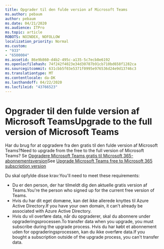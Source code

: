 ```yaml
---
title: Opgrader til den fulde version af Microsoft Teams
ms.author: pebaum
author: pebaum
ms.date: 04/21/2020
ms.audience: ITPro
ms.topic: article
ROBOTS: NOINDEX, NOFOLLOW
localization_priority: Normal
ms.custom:
- "933"
- "6500004"
ms.assetid: 86e9b860-d4b2-495c-a135-5c7ecb8e6192
ms.openlocfilehash: 74f242f4023e34d30787b91cb710bd658f1282ca
ms.sourcegitcommit: 631cbb5f03e5371f0995e976536d24e9d13746c3
ms.translationtype: MT
ms.contentlocale: da-DK
ms.lasthandoff: 04/22/2020
ms.locfileid: "43766523"
---
```

# <a name="upgrade-to-the-full-version-of-microsoft-teams"></a><span data-ttu-id="e75d5-102">Opgrader til den fulde version af Microsoft Teams</span><span class="sxs-lookup"><span data-stu-id="e75d5-102">Upgrade to the full version of Microsoft Teams</span></span>

<span data-ttu-id="e75d5-103">Har du brug for at opgradere fra den gratis til den fulde version af Microsoft Teams?</span><span class="sxs-lookup"><span data-stu-id="e75d5-103">Need to upgrade from the free to the full version of Microsoft Teams?</span></span> <span data-ttu-id="e75d5-104">Se [Opgradere Microsoft Teams gratis til Microsoft 365-abonnementsversion](https://docs.microsoft.com/microsoftteams/upgrade-freemium)</span><span class="sxs-lookup"><span data-stu-id="e75d5-104">See [Upgrade Microsoft Teams free to Microsoft 365 subscription version](https://docs.microsoft.com/microsoftteams/upgrade-freemium)</span></span>

<span data-ttu-id="e75d5-105">Du skal opfylde disse krav:</span><span class="sxs-lookup"><span data-stu-id="e75d5-105">You'll need to meet these requirements:</span></span>

- <span data-ttu-id="e75d5-106">Du er den person, der har tilmeldt dig den aktuelle gratis version af Teams.</span><span class="sxs-lookup"><span data-stu-id="e75d5-106">You're the person who signed up for the current free version of Teams.</span></span>
- <span data-ttu-id="e75d5-107">Hvis du har dit eget domæne, kan det ikke allerede knyttes til Azure Active Directory.</span><span class="sxs-lookup"><span data-stu-id="e75d5-107">If you have your own domain, it can't already be associated with Azure Active Directory.</span></span>
- <span data-ttu-id="e75d5-108">Hvis du vil overføre data, når du opgraderer, skal du abonnere under opgraderingsprocessen.</span><span class="sxs-lookup"><span data-stu-id="e75d5-108">To transfer data when you upgrade, you must subscribe during the upgrade process.</span></span> <span data-ttu-id="e75d5-109">Hvis du har købt et abonnement uden for opgraderingsprocessen, kan du ikke overføre data.</span><span class="sxs-lookup"><span data-stu-id="e75d5-109">If you bought a subscription outside of the upgrade process, you can't transfer data.</span></span>
